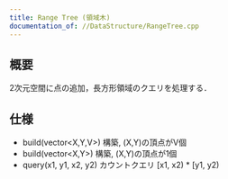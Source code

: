 ```yaml
---
title: Range Tree (領域木)
documentation_of: //DataStructure/RangeTree.cpp
---
```


## 概要  
2次元空間に点の追加，長方形領域のクエリを処理する．  

## 仕様  
- build(vector<X,Y,V>)  構築, (X,Y)の頂点がV個  
- build(vector<X,Y>)    構築, (X,Y)の頂点が1個  
- query(x1, y1, x2, y2) カウントクエリ [x1, x2) * [y1, y2)  

